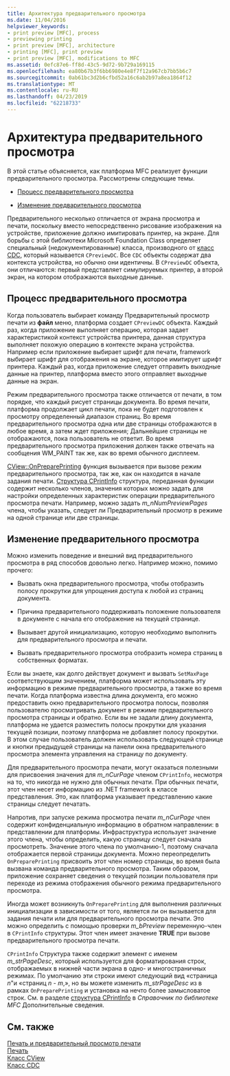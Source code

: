 ```yaml
---
title: Архитектура предварительного просмотра
ms.date: 11/04/2016
helpviewer_keywords:
- print preview [MFC], process
- previewing printing
- print preview [MFC], architecture
- printing [MFC], print preview
- print preview [MFC], modifications to MFC
ms.assetid: 0efc87e6-ff8d-43c5-9d72-9b729a169115
ms.openlocfilehash: ea80b67b3f6bb6980e4e8f7f12a967cb7bb5b6c7
ms.sourcegitcommit: 0ab61bc3d2b6cfbd52a16c6ab2b97a8ea1864f12
ms.translationtype: MT
ms.contentlocale: ru-RU
ms.lasthandoff: 04/23/2019
ms.locfileid: "62218733"
---
```

# <a name="print-preview-architecture"></a>Архитектура предварительного просмотра

В этой статье объясняется, как платформа MFC реализует функции предварительного просмотра. Рассмотрены следующие темы.

- [Процесс предварительного просмотра](#_core_the_print_preview_process)

- [Изменение предварительного просмотра](#_core_modifying_print_preview)

Предварительного несколько отличается от экрана просмотра и печати, поскольку вместо непосредственно рисование изображения на устройстве, приложение должно имитировать принтер, на экране. Для борьбы с этой библиотеки Microsoft Foundation Class определяет специальный (недокументированные) класса, производного от [класс CDC](../mfc/reference/cdc-class.md), который называется `CPreviewDC`. Все `CDC` объекты содержат два контекста устройства, но обычно они идентичны. В `CPreviewDC` объекта, они отличаются: первый представляет симулируемых принтер, а второй экран, на котором отображаются выходные данные.

##  <a name="_core_the_print_preview_process"></a> Процесс предварительного просмотра

Когда пользователь выбирает команду Предварительный просмотр печати из **файл** меню, платформа создает `CPreviewDC` объекта. Каждый раз, когда приложение выполняет операцию, которая задает характеристикой контекст устройства принтера, данная структура выполняет похожую операцию в контексте экрана устройства. Например если приложение выбирает шрифт для печати, framework выбирает шрифт для отображения на экране, которое имитирует шрифт принтера. Каждый раз, когда приложение следует отправить выходные данные на принтер, платформа вместо этого отправляет выходные данные на экран.

Режим предварительного просмотра также отличается от печати, в том порядке, что каждый рисует страницы документа. Во время печати, платформа продолжает цикл печати, пока не будет подготовлен к просмотру определенный диапазон страниц. Во время предварительного просмотра одна или две страницы отображаются в любое время, а затем ждет приложения; Дальнейшие страницы не отображаются, пока пользователь не ответит. Во время предварительного просмотра приложения должен также отвечать на сообщения WM_PAINT так же, как во время обычного дисплеем.

[CView::OnPreparePrinting](../mfc/reference/cview-class.md#onprepareprinting) функция вызывается при вызове режим предварительного просмотра, так же, как он находится в начале задания печати. [Структура CPrintInfo](../mfc/reference/cprintinfo-structure.md) структура, переданная функции содержит несколько членов, значения которых можно задать для настройки определенных характеристик операции предварительного просмотра печати. Например, можно задать *m_nNumPreviewPages* члена, чтобы указать, следует ли Предварительный просмотр в режиме на одной странице или две страницы.

##  <a name="_core_modifying_print_preview"></a> Изменение предварительного просмотра

Можно изменить поведение и внешний вид предварительного просмотра в ряд способов довольно легко. Например можно, помимо прочего:

- Вызвать окна предварительного просмотра, чтобы отобразить полосу прокрутки для упрощения доступа к любой из страниц документа.

- Причина предварительного поддерживать положение пользователя в документе с начала его отображение на текущей странице.

- Вызывает другой инициализацию, которую необходимо выполнить для предварительного просмотра и печати.

- Вызвать предварительного просмотра отобразить номера страниц в собственных форматах.

Если вы знаете, как долго действует документ и вызвать `SetMaxPage` соответствующим значением, платформа может использовать эту информацию в режиме предварительного просмотра, а также во время печати. Когда платформа известна длина документа, его можно предоставить окно предварительного просмотра полосы, позволяя пользователю просматривать документ в режиме предварительного просмотра страницы и обратно. Если вы не задали длину документа, платформа не удается разместить полосы прокрутки для указания текущей позиции, поэтому платформа не добавляет полосу прокрутки. В этом случае пользователь должен использовать следующей странице и кнопки предыдущей страницы на панели окна предварительного просмотра элемента управления на страницу по документу.

Для предварительного просмотра печати, могут оказаться полезными для присвоения значения для *m_nCurPage* членом `CPrintInfo`, несмотря на то, что никогда не нужно для обычных печати. При обычных печати, этот член несет информацию из .NET framework в классе представления. Это, как платформа указывает представлению какие страницы следует печатать.

Напротив, при запуске режима просмотра печати *m_nCurPage* член содержит конфиденциальную информацию в обратном направлении: в представлении для платформы. Инфраструктура использует значение этого члена, чтобы определить, какую страницу следует сначала просмотреть. Значение этого члена по умолчанию-1, поэтому сначала отображается первой страницы документа. Можно переопределить `OnPreparePrinting` присвоить этот член номер страницы, во время была вызвана команда предварительного просмотра. Таким образом, приложение сохраняет сведения о текущей позиции пользователя при переходе из режима отображения обычного режима предварительного просмотра.

Иногда может возникнуть `OnPreparePrinting` для выполнения различных инициализации в зависимости от того, является ли он вызывается для задания печати или для предварительного просмотра печати. Это можно определить с помощью проверки *m_bPreview* переменную-член в `CPrintInfo` структуры. Этот член имеет значение **TRUE** при вызове предварительного просмотра печати.

`CPrintInfo` Структура также содержит элемент с именем *m_strPageDesc*, который используется для форматирования строк, отображаемых в нижней части экрана в одно- и многостраничных режимах. По умолчанию эти строки имеют следующий вид «страница *n*"и «страниц *n* - *m*,», но вы можете изменить *m_strPageDesc* из в рамках `OnPreparePrinting` и установка на нечто более замысловатое строк. См. в разделе [структура CPrintInfo](../mfc/reference/cprintinfo-structure.md) в *Справочник по библиотеке MFC* Дополнительные сведения.

## <a name="see-also"></a>См. также

[Печать и предварительный просмотр печати](../mfc/printing-and-print-preview.md)<br/>
[Печать](../mfc/printing.md)<br/>
[Класс CView](../mfc/reference/cview-class.md)<br/>
[Класс CDC](../mfc/reference/cdc-class.md)

